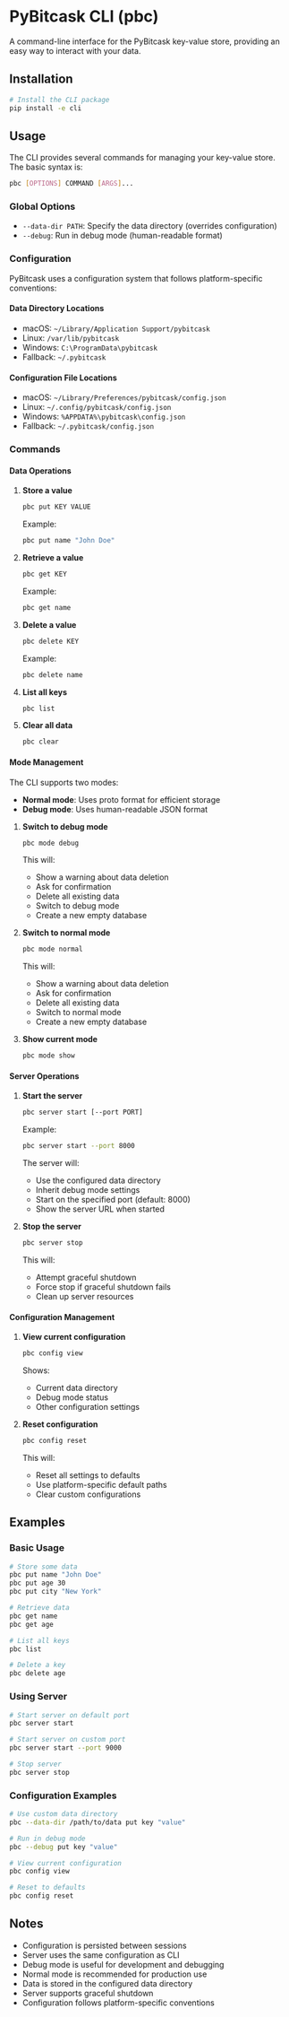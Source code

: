 # PyBitcask CLI (pbc)

A command-line interface for the PyBitcask key-value store, providing an easy way to interact with your data.

## Installation

```bash
# Install the CLI package
pip install -e cli
```

## Usage

The CLI provides several commands for managing your key-value store. The basic syntax is:

```bash
pbc [OPTIONS] COMMAND [ARGS]...
```

### Global Options

- `--data-dir PATH`: Specify the data directory (overrides configuration)
- `--debug`: Run in debug mode (human-readable format)

### Configuration

PyBitcask uses a configuration system that follows platform-specific conventions:

#### Data Directory Locations
- macOS: `~/Library/Application Support/pybitcask`
- Linux: `/var/lib/pybitcask`
- Windows: `C:\ProgramData\pybitcask`
- Fallback: `~/.pybitcask`

#### Configuration File Locations
- macOS: `~/Library/Preferences/pybitcask/config.json`
- Linux: `~/.config/pybitcask/config.json`
- Windows: `%APPDATA%\pybitcask\config.json`
- Fallback: `~/.pybitcask/config.json`

### Commands

#### Data Operations

1. **Store a value**
   ```bash
   pbc put KEY VALUE
   ```
   Example:
   ```bash
   pbc put name "John Doe"
   ```

2. **Retrieve a value**
   ```bash
   pbc get KEY
   ```
   Example:
   ```bash
   pbc get name
   ```

3. **Delete a value**
   ```bash
   pbc delete KEY
   ```
   Example:
   ```bash
   pbc delete name
   ```

4. **List all keys**
   ```bash
   pbc list
   ```

5. **Clear all data**
   ```bash
   pbc clear
   ```

#### Mode Management

The CLI supports two modes:
- **Normal mode**: Uses proto format for efficient storage
- **Debug mode**: Uses human-readable JSON format

1. **Switch to debug mode**
   ```bash
   pbc mode debug
   ```
   This will:
   - Show a warning about data deletion
   - Ask for confirmation
   - Delete all existing data
   - Switch to debug mode
   - Create a new empty database

2. **Switch to normal mode**
   ```bash
   pbc mode normal
   ```
   This will:
   - Show a warning about data deletion
   - Ask for confirmation
   - Delete all existing data
   - Switch to normal mode
   - Create a new empty database

3. **Show current mode**
   ```bash
   pbc mode show
   ```

#### Server Operations

1. **Start the server**
   ```bash
   pbc server start [--port PORT]
   ```
   Example:
   ```bash
   pbc server start --port 8000
   ```
   The server will:
   - Use the configured data directory
   - Inherit debug mode settings
   - Start on the specified port (default: 8000)
   - Show the server URL when started

2. **Stop the server**
   ```bash
   pbc server stop
   ```
   This will:
   - Attempt graceful shutdown
   - Force stop if graceful shutdown fails
   - Clean up server resources

#### Configuration Management

1. **View current configuration**
   ```bash
   pbc config view
   ```
   Shows:
   - Current data directory
   - Debug mode status
   - Other configuration settings

2. **Reset configuration**
   ```bash
   pbc config reset
   ```
   This will:
   - Reset all settings to defaults
   - Use platform-specific default paths
   - Clear custom configurations

## Examples

### Basic Usage

```bash
# Store some data
pbc put name "John Doe"
pbc put age 30
pbc put city "New York"

# Retrieve data
pbc get name
pbc get age

# List all keys
pbc list

# Delete a key
pbc delete age
```

### Using Server

```bash
# Start server on default port
pbc server start

# Start server on custom port
pbc server start --port 9000

# Stop server
pbc server stop
```

### Configuration Examples

```bash
# Use custom data directory
pbc --data-dir /path/to/data put key "value"

# Run in debug mode
pbc --debug put key "value"

# View current configuration
pbc config view

# Reset to defaults
pbc config reset
```

## Notes

- Configuration is persisted between sessions
- Server uses the same configuration as CLI
- Debug mode is useful for development and debugging
- Normal mode is recommended for production use
- Data is stored in the configured data directory
- Server supports graceful shutdown
- Configuration follows platform-specific conventions
